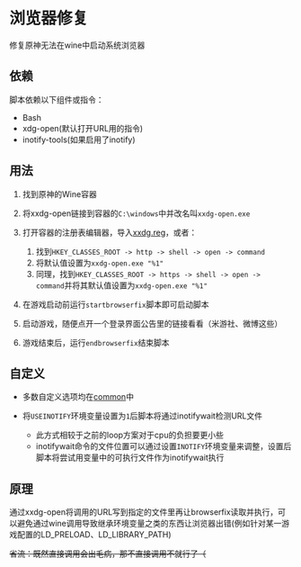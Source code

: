 # 浏览器修复
修复原神无法在wine中启动系统浏览器

## 依赖 
脚本依赖以下组件或指令：

* Bash
* xdg-open(默认打开URL用的指令)
* inotify-tools(如果启用了inotify)

## 用法
1. 找到原神的Wine容器

2. 将xxdg-open链接到容器的`C:\windows`中并改名叫`xxdg-open.exe`

3. 打开容器的注册表编辑器，导入[xxdg.reg](xxdg.reg)，或者：
    1. 找到`HKEY_CLASSES_ROOT -> http -> shell -> open -> command`
    2. 将默认值设置为`xxdg-open.exe "%1"`
    3. 同理，找到`HKEY_CLASSES_ROOT -> https -> shell -> open -> command`并将其默认值设置为`xxdg-open.exe "%1"`

4. 在游戏启动前运行`startbrowserfix`脚本即可启动脚本

5. 启动游戏，随便点开一个登录界面公告里的链接看看（米游社、微博这些）

6. 游戏结束后，运行`endbrowserfix`结束脚本

## 自定义
* 多数自定义选项均在[common](common)中

* 将`USEINOTIFY`环境变量设置为`1`后脚本将通过inotifywait检测URL文件
    * 此方式相较于之前的loop方案对于cpu的负担要更小些
    * inotifywait命令的文件位置可以通过设置`INOTIFY`环境变量来调整，设置后脚本将尝试用变量中的可执行文件作为inotifywait执行

## 原理
通过xxdg-open将调用的URL写到指定的文件里再让browserfix读取并执行，可以避免通过wine调用导致继承环境变量之类的东西让浏览器出错(例如针对某一游戏配置的LD_PRELOAD、LD_LIBRARY_PATH)

~~省流：既然直接调用会出毛病，那不直接调用不就行了（~~